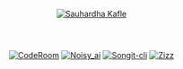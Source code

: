 <div style="display:flex; flex-direction: column; justify-content: center; align-items: center; text-align: center;">
  
[![Sauhardha Kafle](https://readme-typing-svg.herokuapp.com?font=Doto&weight=900&size=45&pause=1000&color=001C60&background=6BAC99EC&center=true&vCenter=true&random=true&width=600&height=60&lines=Sauhardha+Kafle)](https://git.io/typing-svg)

<hr>

[![CodeRoom](https://github-readme-stats.vercel.app/api/pin/?username=ostrich-egg&repo=coderoom&border_color=289BF9&bg_color=0D1117&title_color=C9D1D9&text_color=8B949E&icon_color=289BF9)](https://github.com/ostrich-egg/CodeRoom)
[![Noisy_ai](https://github-readme-stats.vercel.app/api/pin/?username=ostrich-egg&repo=noisy_ai&border_color=289BF9&bg_color=0D1117&title_color=C9D1D9&text_color=8B949E&icon_color=289BF9)](https://github.com/ostrich-egg/noisy_ai)
[![Songit-cli](https://github-readme-stats.vercel.app/api/pin/?username=ostrich-egg&repo=songit-cli&border_color=289BF9&bg_color=0D1117&title_color=C9D1D9&text_color=8B949E&icon_color=289BF9)](https://github.com/ostrich-egg/songit-cli)
[![Zizz](https://github-readme-stats.vercel.app/api/pin/?username=ostrich-egg&repo=zizz&border_color=289BF9&bg_color=0D1117&title_color=C9D1D9&text_color=8B949E&icon_color=289BF9)](https://github.com/ostrich-egg/zizz)


</div>

